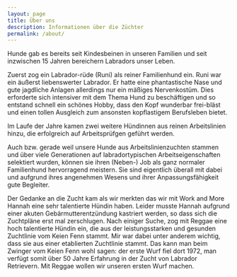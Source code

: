 ```yaml
---
layout: page
title: Über uns
description: Informationen über die Züchter
permalink: /about/
---
```


Hunde gab es bereits seit Kindesbeinen in unseren Familien und seit inzwischen 15 Jahren bereichern Labradors unser Leben.

Zuerst zog ein Labrador-rüde (Runi) als reiner Familienhund ein. Runi war ein äußerst liebenswerter Labrador. Er hatte eine phantastische Nase und gute jagdliche Anlagen allerdings nur ein mäßiges Nervenkostüm. Dies erforderte sich intensiver mit dem Thema Hund zu beschäftigen und so entstand schnell ein schönes Hobby, dass den Kopf wunderbar frei-bläst und einen tollen Ausgleich zum ansonsten kopflastigem Berufsleben bietet.

Im Laufe der Jahre kamen zwei weitere Hündinnen aus reinen Arbeitslinien hinzu, die erfolgreich auf Arbeitsprüfgen geführt werden.

Auch bzw. gerade weil unsere Hunde aus Arbeitslinienzuchten stammen und über viele Generationen auf labradortypischen Arbeitseigenschaften selektiert wurden, können sie ihren (Neben-) Job als ganz normaler Familienhund hervorragend meistern. Sie sind eigentlich überall mit dabei und aufgrund ihres angenehmen Wesens und ihrer Anpassungsfähigkeit gute Begleiter.

Der Gedanke an die Zucht kam als wir merkten das wir mit Work and More Hannah eine sehr talentierte Hündin haben. Leider musste Hannah aufgrund einer akuten Gebärmutterentzündung kastriert werden, so dass sich die Zuchtpläne erst mal zerschlugen. Nach einiger Suche, zog mit Reggae eine hoch talentierte Hündin ein, die aus der leistungsstarken und gesunden Zuchtlinie vom Keien Fenn stammt. Mir war dabei unter anderem wichtig, dass sie aus einer etablierten Zuchtlinie stammt. Das kann man beim Zwinger vom Keien Fenn wohl sagen: der erste Wurf fiel dort 1972, man verfügt somit über 50 Jahre Erfahrung in der Zucht von Labrador Retrievern. Mit Reggae wollen wir unseren ersten Wurf machen.
